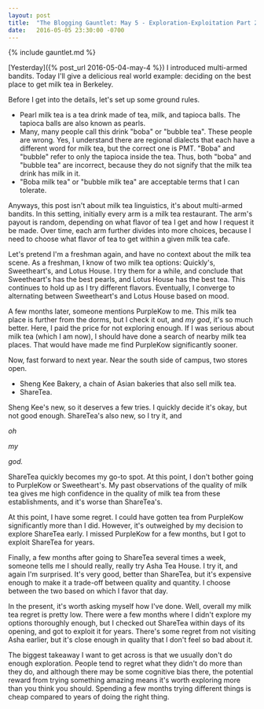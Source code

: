 ```yaml
---
layout: post
title:  "The Blogging Gauntlet: May 5 - Exploration-Exploitation Part 2: Milk Tea"
date:   2016-05-05 23:30:00 -0700
---
```


{% include gauntlet.md %}

[Yesterday]({% post_url 2016-05-04-may-4 %}) I introduced multi-armed bandits.
Today I'll give a delicious real world example: deciding on the best place
to get milk tea in Berkeley.

Before I get into the details, let's set up some ground rules.

* Pearl milk tea is a tea drink made of tea, milk, and tapioca balls. The
tapioca balls are also known as pearls.
* Many, many people call this drink "boba" or "bubble tea". These people
are wrong. Yes, I understand there are regional dialects that each have
a different word for milk tea, but the correct one is PMT. "Boba" and
"bubble" refer to only the tapioca inside the tea. Thus, both "boba"
and "bubble tea" are incorrect, because they do not signify that
the milk tea drink has milk in it.
* "Boba milk tea" or "bubble milk tea" are acceptable terms that I can
tolerate.

Anyways, this post isn't about milk tea linguistics, it's about multi-armed
bandits. In this setting, initially every arm is a milk tea restaurant.
The arm's payout
is random, depending on what flavor of tea I get and how I request it be made.
Over time, each arm further divides into more choices, because I need to choose
what flavor of tea to get within a given milk tea cafe.

Let's pretend I'm a freshman again, and have no context about the milk tea
scene. As a freshman, I know of two milk tea options: Quickly's,
Sweetheart's, and Lotus House. I try them for a while, and conclude that
Sweetheart's has the best pearls, and Lotus House has the best tea.
This continues to hold up as I try different flavors.
Eventually, I converge to alternating between Sweetheart's and Lotus House
based on mood.

A few months later, someone mentions PurpleKow to me. This milk tea place is
further from the dorms, but I check it out, and *my god*, it's so much
better. Here, I paid the price for not exploring enough. If I was serious about
milk tea (which I am now), I should have done a search of nearby milk tea places.
That would have made me find PurpleKow significantly sooner.

Now, fast forward to next year. Near the south side of campus, two stores open.

* Sheng Kee Bakery, a chain of Asian bakeries that also sell milk tea.
* ShareTea.

Sheng Kee's new, so it deserves a few tries. I quickly decide it's okay, but
not good enough. ShareTea's also new, so I try it, and

*oh*

*my*

*god.*

ShareTea quickly becomes my go-to spot. At this point, I don't bother
going to PurpleKow or Sweetheart's. My past observations of the quality
of milk tea gives me high confidence in the quality of milk tea from these
establishments, and it's worse than ShareTea's.

At this point, I have some regret. I could have gotten tea from PurpleKow
significantly more than I did. However, it's outweighed by my decision to
explore ShareTea early. I missed PurpleKow for a few months, but I got to
exploit ShareTea for years.

Finally, a few months after going to ShareTea several times a week, someone
tells me I should really, really try Asha Tea House. I try it, and again
I'm surprised. It's very good, better than ShareTea, but it's expensive
enough to make it a trade-off between quality and quantity.
I choose between the two based on which I favor that day.

In the present, it's worth asking myself how I've done. Well, overall my
milk tea regret is pretty low. There were a few months where I didn't explore
my options thoroughly enough, but I checked out ShareTea within days of its
opening, and got to exploit it for years. There's some regret from not visiting
Asha earlier, but it's close enough in quality that I don't feel so bad
about it.

The biggest takeaway I want to get across is that we usually don't do enough
exploration. People tend to regret what they didn't do more than they do, and
although there may be some cognitive bias there, the potential reward from
trying something amazing means it's worth exploring more than you think you
should. Spending a few months trying different things is cheap compared to
years of doing the right thing.

